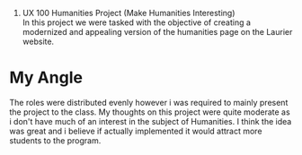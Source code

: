 1. UX 100 Humanities Project (Make Humanities Interesting)  
In this project we were tasked with the objective of creating a modernized and appealing version of the humanities page on the Laurier website.  

# My Angle 

The roles were distributed evenly however i was required to mainly present the project to the class. My thoughts on this project were quite moderate as i don't have much of an interest in the subject of Humanities. I think the idea was great and i believe if actually implemented it would attract more students to the program.





